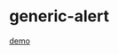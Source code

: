 # generic-alert

[demo](https://thepassle.github.io/generic-components/generic-alert/demo/index.html)